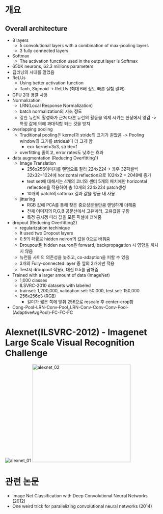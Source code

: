 # 개요
## Overall architecture
- 8 layers
  - 5 convolutional layers with a combination of max-pooling layers
  - 3 fully connected layers
- Softmax
  - The activation function used in the output layer is Softmax
- 650K neurons, 62.3 millions parameters 
- 딥러닝의 시대를 열었음
- ReLUs
  - Using better activation function
  - Tanh, Sigmoid -> ReLUs (최대 6배 정도 빠른 실험 결과)
- GPU 2대 병렬 사용
- Normalization
  - LRN(Local Response Normalization)
  - batch normalization의 시초 정도
  - 강한 뉴런의 활성화가 근처 다른 뉴런의 활동을 억제 시키는 현상에서 영감 -> 특정 값에 의해 과대적합 되는 것을 방지
- overlapping pooling
  - Traditional pooling은 kernel과 stride의 크기가 같았음 -> Pooling window의 크기를 stride보다 더 크게 함
    - ex> kernel=3x3, stride=1
  - overfitting 줄이고, error rates도 낮추는 효과
- data augmentation (Reducing Overfitting1)
  - Image Translation 
    - 256x256이미지를 랜덤으로 잘라 224x224-> 좌우 32픽셀씩 32x32=1024에 horizontal reflection으로 1024x2 = 2048배 증가
    - test set에 대해서는 4개의 코너와 센터 5개의 패치에만 horizontal reflection을 적용하여 총 10개의 224x224 patch생성
    - 10개의 patch의 softmax 결과 값을 평균 내 사용
  - jittering
    - RGB 값에 PCA를 통해 찾은 중요성분들만큼 랜덤하게 더해줌
    - 전체 이미지의 R,G,B 공분산에서 고유벡터, 고유값을 구함
    - 특정 공시겡 따라 값을 모든 픽셀에 더해줌
- dropout (Reducing Overfitting2)
  - regularization techinique
  - It used two Dropout layers
  - 0.5의 확률로 hidden neiron의 값을 0으로 바꿔줌
  - Droupout된 hidden neuron은 forward, backpropagation 시 영향을 끼치지 않음
  - 뉴런들 사이의 의존성을 눚추고, co-adaption을 피할 수 있음
  - 3개의 Fully-connected layer 중 앞의 2개에만 적용
  - Test시 droupout 적용x, 대신 0.5를 곱해줌
- Trained with a larger amount of data (ImageNet)
  - 1,000 classes
  - ILSVRC-2010 datasets with labeled
  - trainset: 1,200,000, validation set: 50,000, test set: 150,000
  - 256x256x3 (RGB)
    - 길이가 짧은 쪽에 맞춰 256으로 rescale 후 center-crop함
 - Cong-Pool-LRN-Conv-Pool_LRN-Conv-Conv-Conv-Pool-(AdaptiveAvgPool)-FC-FC-FC

 
# Alexnet(ILSVRC-2012) - Imagenet Large Scale Visual Recognition Challenge
![alexnet_01](https://github.com/likespike/Models_and_Papers/assets/117564349/b8c674a9-0e72-4ff1-a68b-a42b19fe8a80)
<img width="320" alt="alexnet_02" src="https://github.com/likespike/Models_and_Papers/assets/117564349/bab264be-35cd-4916-a875-993190bad05b">


# 관련 논문
- Image Net Classification with Deep Convolutional Neural Networks (2012)
- One weird trick for parallelizing convolutional neural networks (2014)
